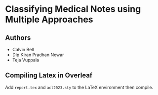 # Classifying Medical Notes using Multiple Approaches

## Authors

- Calvin Bell
- Dip Kiran Pradhan Newar
- Teja Vuppala


## Compiling Latex in Overleaf

Add `report.tex` and `acl2023.sty` to the LaTeX environment then compile.
